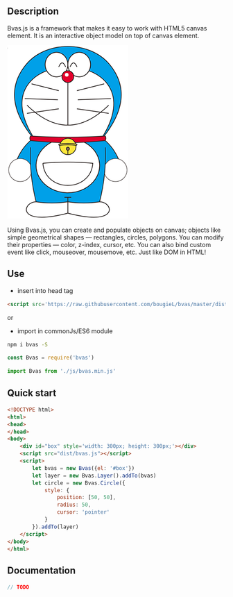 ## Description
Bvas.js is a framework that makes it easy to work with HTML5 canvas element. It is an interactive object model on top of canvas element.  

![bvas](./screen_shots/welcome.png)  

Using Bvas.js, you can create and populate objects on canvas; objects like simple geometrical shapes — rectangles, circles, polygons. You can modify their properties — color, z-index, cursor, etc. You can also bind custom event like click, mouseover, mousemove, etc. Just like DOM in HTML!

## Use
* insert into head tag
```html
<script src='https://raw.githubusercontent.com/bougieL/bvas/master/dist/js/bvas.min.js'></script>
```
or
* import in commonJs/ES6 module
```bash
npm i bvas -S
```
```javascript
const Bvas = require('bvas')
```
```javascript
import Bvas from './js/bvas.min.js'
```

## Quick start
```html
<!DOCTYPE html>
<html>
<head>
</head>
<body>
    <div id="box" style='width: 300px; height: 300px;'></div>
    <script src="dist/bvas.js"></script>
    <script>
        let bvas = new Bvas({el: '#box'})
        let layer = new Bvas.Layer().addTo(bvas)
        let circle = new Bvas.Circle({
            style: {
                position: [50, 50],
                radius: 50,
                cursor: 'pointer'
            }
        }).addTo(layer)
    </script>
</body>
</html>
```

## Documentation
```java
// TODO
```